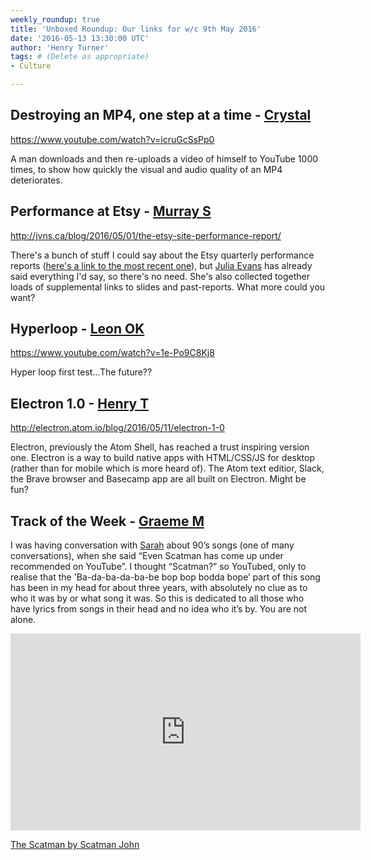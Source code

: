 ```yaml
---
weekly_roundup: true
title: 'Unboxed Roundup: Our links for w/c 9th May 2016'
date: '2016-05-13 13:30:00 UTC'
author: 'Henry Turner'
tags: # (Delete as appropriate)
- Culture

---
```


## Destroying an MP4, one step at a time - [Crystal](/people#chris-carter)

https://www.youtube.com/watch?v=icruGcSsPp0

A man downloads and then re-uploads a video of himself to YouTube 1000 times, to show how quickly the visual and audio quality of an MP4 deteriorates.

## Performance at Etsy - [Murray S](/people#murray-steele)

http://jvns.ca/blog/2016/05/01/the-etsy-site-performance-report/

There's a bunch of stuff I could say about the Etsy quarterly performance reports ([here's a link to the most recent one](https://codeascraft.com/2016/04/28/q1-2016-site-performance-report/)), but [Julia Evans](http://jvns.ca/) has already said everything I'd say, so there's no need.  She's also collected together loads of supplemental links to slides and past-reports.  What more could you want?

## Hyperloop - [Leon OK](/people#Leon-odey-knight)

https://www.youtube.com/watch?v=1e-Po9C8Kj8

Hyper loop first test…The future??

## Electron 1.0 - [Henry T](/people#henry-turner)

http://electron.atom.io/blog/2016/05/11/electron-1-0

Electron, previously the Atom Shell, has reached a trust inspiring version one. Electron is a way to build native apps with HTML/CSS/JS for desktop (rather than for mobile which is more heard of). The Atom text editior, Slack, the Brave browser and Basecamp app are all built on Electron. Might be fun?

## Track of the Week - [Graeme M](/people#graeme-mccubbin)

I was having conversation with [Sarah](/people#sarah-beck) about 90’s songs (one of many conversations), when she said “Even Scatman has come up under recommended on YouTube”. I thought “Scatman?” so YouTubed, only to realise that the 'Ba-da-ba-da-ba-be bop bop bodda bope’ part of this song has been in my head for about three years, with absolutely no clue as to who it was by or what song it was. So this is dedicated to all those who have lyrics from songs in their head and no idea who it’s by. You are not alone.

<iframe width="560" height="315" src="https://www.youtube.com/embed/y6oXW_YiV6g" frameborder="0" allowfullscreen></iframe>

[The Scatman by Scatman John](https://www.youtube.com/watch?v=y6oXW_YiV6g)
